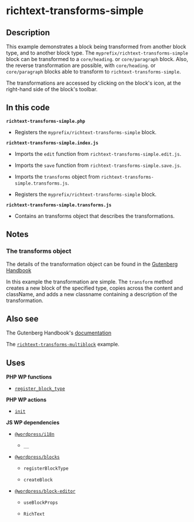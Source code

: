 # richtext-transforms-simple

## Description

This example demonstrates a block being transformed from another block type, and to another block type. The `myprefix/richtext-transforms-simple` block can be transformed to a `core/heading`. or `core/paragraph` block. Also, the reverse transformation are possible, with `core/heading`. or `core/paragraph` blocks able to transform to `richtext-transforms-simple`.

The transformations are accessed by clicking on the block's icon, at the right-hand side of the block's toolbar.

## In this code

**`richtext-transforms-simple.php`**

- Registers the `myprefix/richtext-transforms-simple` block.

**`richtext-transforms-simple.index.js`**

- Imports the `edit` function from `richtext-transforms-simple.edit.js`.

- Imports the `save` function from `richtext-transforms-simple.save.js`.

- Imports the `transforms` object from `richtext-transforms-simple.transforms.js`.

- Registers the `myprefix/richtext-transforms-simple` block.

**`richtext-transforms-simple.transforms.js`**

- Contains an transforms object that describes the transformations.

## Notes

### The transforms object

The details of the transformation object can be found in the [Gutenberg Handbook](https://developer.wordpress.org/block-editor/reference-guides/block-api/block-transforms/#block)

In this example the transformation are simple. The `transform` method creates a new block of the specified type, copies across the content and className, and adds a new classname containing a description of the transformation.

## Also see

The Gutenberg Handbook's [documentation](https://developer.wordpress.org/block-editor/reference-guides/block-api/block-transforms/#block)

The [`richtext-transforms-multiblock`](../richtext-transforms-multiblock/) example.

## Uses

**PHP WP functions**

- [`register_block_type`](https://developer.wordpress.org/reference/functions/register_block_type/)

**PHP WP actions**

- [`init`](https://developer.wordpress.org/reference/hooks/init/)

**JS WP dependencies**

- [`@wordpress/i18n`](https://developer.wordpress.org/block-editor/reference-guides/packages/packages-i18n/)

  - `__`

- [`@wordpress/blocks`](https://developer.wordpress.org/block-editor/reference-guides/packages/packages-blocks/)

  - `registerBlockType`

  - `createBlock`

- [`@wordpress/block-editor`](https://developer.wordpress.org/block-editor/reference-guides/packages/packages-block-editor/)

  - `useBlockProps`

  - `RichText`
